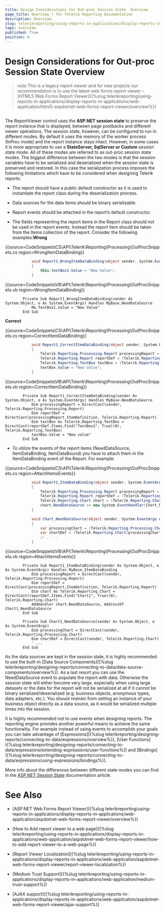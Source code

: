 ```yaml
---
title: Design Considerations for Out-proc Session State  Overview
page_title: Overview | for Telerik Reporting Documentation
description: Overview
slug: telerikreporting/using-reports-in-applications/display-reports-in-applications/web-application/aspdotnet-web-forms-report-viewer/design-considerations-for-out-proc-session-state-/overview
tags: overview
published: True
position: 0
---
```


# Design Considerations for Out-proc Session State  Overview



>note This is a legacy report viewer and for new projects our recommendation is to use the latest web forms report viewer -           [HTML5 Web Forms Report Viewer]({%slug telerikreporting/using-reports-in-applications/display-reports-in-applications/web-application/html5-aspdotnet-web-forms-report-viewer/overview%})


## 

The ReportViewer control uses the __ASP.NET session state__  to preserve the report instance that is displayed,           between page postbacks and different viewer operations. The session state, however, can be configured to run in different modes.           By default it uses the memory of the worker process (InProc mode) and the report instance stays intact. However, in some cases           it is more appropriate to use a __StateServer, SqlServer or Custom__  session state mode. All of these modes are referred to as out-proc           session state modes. The biggest difference between the two modes is that the session variables have to be serialized and deserialized           when the session state is preserved and restored. In this case the serialization process imposes the following limitations which have to           be considered when designing Telerik reports:         

* The report should have a public default constructor as it is used to instantiate the report class during the deserialization process.

* Data sources for the data items should be binary serializable.

* Report events should be attached in the report’s default constructor.

* The fields representing the report items in the Report class should not be used in the report events.
            Instead the report item should be taken from the Items collection of the report. Consider the following examples:__Wrong__ 

{{source=CodeSnippets\CS\API\Telerik\Reporting\Processing\OutProcSnippets.cs region=WrongItemDataBinding}}
````C#
	        void Report1_WrongItemDataBinding(object sender, System.EventArgs e)
	        {
	            this.textBox1.Value = "New Value";
	        }
````
{{source=CodeSnippets\VB\API\Telerik\Reporting\Processing\OutProcSnippets.vb region=WrongItemDataBinding}}
````VB
	    Private Sub Report1_WrongItemDataBinding(sender As System.Object, e As System.EventArgs) Handles MyBase.NeedDataSource
	        Me.TextBox1.Value = "New Value"
	    End Sub
````

__Correct__ 

{{source=CodeSnippets\CS\API\Telerik\Reporting\Processing\OutProcSnippets.cs region=CorrectItemDataBinding}}
````C#
	        void Report1_CorrectItemDataBinding(object sender, System.EventArgs e)
	        {
	            Telerik.Reporting.Processing.Report processingReport = (Telerik.Reporting.Processing.Report)sender;
	            Telerik.Reporting.Report reportDef = (Telerik.Reporting.Report)processingReport.ItemDefinition;
	            Telerik.Reporting.TextBox textBox = (Telerik.Reporting.TextBox)(reportDef.Items.Find("textBox1", true)[0]);
	            textBox.Value = "New Value";
	        }
````
{{source=CodeSnippets\VB\API\Telerik\Reporting\Processing\OutProcSnippets.vb region=CorrectItemDataBinding}}
````VB
	    Private Sub Report1_CorrectItemDataBinding(sender As System.Object, e As System.EventArgs) Handles MyBase.NeedDataSource
	        Dim processingReport = DirectCast(sender, Telerik.Reporting.Processing.Report)
	        Dim reportDef = DirectCast(processingReport.ItemDefinition, Telerik.Reporting.Report)
	        Dim textBox As Telerik.Reporting.TextBox = DirectCast(reportDef.Items.Find("TextBox1", True)(0), Telerik.Reporting.TextBox)
	        textBox.Value = "New value"
	    End Sub
````



* To utilize the events of the report items (NeedDataSource, ItemDataBinding, ItemDataBound) you have to attach
            them in the ItemDataBinding event of the Report. For example:

{{source=CodeSnippets\CS\API\Telerik\Reporting\Processing\OutProcSnippets.cs region=AttachItemsEvents}}
````C#
	        void Report1_ItemDataBinding(object sender, System.EventArgs e)
	        {
	            Telerik.Reporting.Processing.Report processingReport = (Telerik.Reporting.Processing.Report)sender;
	            Telerik.Reporting.Report reportDef = (Telerik.Reporting.Report)processingReport.ItemDefinition;
	            Telerik.Reporting.Chart chart = (Telerik.Reporting.Chart)(reportDef.Items.Find("chart1", true)[0]);
	            chart.NeedDataSource += new System.EventHandler(Chart_NeedDataSource);
	        }
	
	        void Chart_NeedDataSource(object sender, System.EventArgs e)
	        {
	            var processingChart = (Telerik.Reporting.Processing.Chart)sender;
	            var chartDef = (Telerik.Reporting.Chart)processingChart.ItemDefinition;
	            // . . .
	        }
````
{{source=CodeSnippets\VB\API\Telerik\Reporting\Processing\OutProcSnippets.vb region=AttachItemsEvents}}
````VB
	    Private Sub Report1_ItemDataBinding(sender As System.Object, e As System.EventArgs) Handles MyBase.ItemDataBinding
	        Dim processingReport = DirectCast(sender, Telerik.Reporting.Processing.Report)
	        Dim reportDef = DirectCast(processingReport.ItemDefinition, Telerik.Reporting.Report)
	        Dim chart As Telerik.Reporting.Chart = DirectCast(reportDef.Items.Find("Chart1", True)(0), Telerik.Reporting.Chart)
	        AddHandler chart.NeedDataSource, AddressOf Chart1_NeedDataSource
	    End Sub
	
	    Private Sub Chart1_NeedDataSource(sender As System.Object, e As System.EventArgs)
	        Dim processingChart = DirectCast(sender, Telerik.Reporting.Processing.Chart)
	        Dim chartDef = DirectCast(sender, Telerik.Reporting.Chart)
	        ' ...
	    End Sub
````



As the data sources are kept in the session state, it is highly recommended to use the built-in [Data Source Components]({%slug telerikreporting/designing-reports/connecting-to-data/data-source-components/overview%}).           As a last resort you can use the NeedDataSource event to populate the report with data. Otherwise the session state will either           become very large, especially when using large datasets or the data for the report will not be serialized at all if it cannot be           binary serialized/deserialized (e.g. business objects, anonymous types, data adapters, etc.). You should restrain from setting an           instance of your business object directly as a data source, as it would be serialized multiple times into the session.         

It is highly recommended not to use events when designing reports. The reporting engine provides another powerful means to achieve the           same functionality. For example instead of using events to accomplish your goals you can take advantage of            [Expressions]({%slug telerikreporting/designing-reports/connecting-to-data/expressions/overview%}), [User Functions]({%slug telerikreporting/designing-reports/connecting-to-data/expressions/extending-expressions/user-functions%}) and            [Bindings]({%slug telerikreporting/designing-reports/connecting-to-data/expressions/using-expressions/bindings%}).         

More info about the differences between different state modes you can find in the           [ASP.NET Session State](http://msdn.microsoft.com/en-us/library/ms972429.aspx) documentation article.         

# See Also


 * [ASP.NET Web Forms Report Viewer]({%slug telerikreporting/using-reports-in-applications/display-reports-in-applications/web-application/aspdotnet-web-forms-report-viewer/overview%})

 * [How to Add report viewer to a web page]({%slug telerikreporting/using-reports-in-applications/display-reports-in-applications/web-application/aspdotnet-web-forms-report-viewer/how-to-add-report-viewer-to-a-web-page%})

 * [Report Viewer Localization]({%slug telerikreporting/using-reports-in-applications/display-reports-in-applications/web-application/aspdotnet-web-forms-report-viewer/report-viewer-localization%})

 * [Medium Trust Support]({%slug telerikreporting/using-reports-in-applications/display-reports-in-applications/web-application/medium-trust-support%})

 * [AJAX support]({%slug telerikreporting/using-reports-in-applications/display-reports-in-applications/web-application/aspdotnet-web-forms-report-viewer/ajax-support%})
